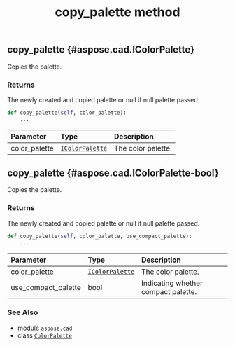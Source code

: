 ﻿---
title: copy_palette method
second_title: Aspose.CAD for Python via .NET API References
description: 
type: docs
weight: 20
url: /aspose.cad/colorpalette/copy_palette/
is_root: false
---

## copy_palette {#aspose.cad.IColorPalette}

Copies the palette.


### Returns 


The newly created and copied palette or null if null palette passed.


```python
def copy_palette(self, color_palette):
    ...
```


| Parameter | Type | Description |
| :- | :- | :- |
| color_palette | [`IColorPalette`](/cad/python-net/aspose.cad/icolorpalette) | The color palette. |


## copy_palette {#aspose.cad.IColorPalette-bool}

Copies the palette.


### Returns 


The newly created and copied palette or null if null palette passed.


```python
def copy_palette(self, color_palette, use_compact_palette):
    ...
```


| Parameter | Type | Description |
| :- | :- | :- |
| color_palette | [`IColorPalette`](/cad/python-net/aspose.cad/icolorpalette) | The color palette. |
| use_compact_palette | bool | Indicating whether compact palette. |



### See Also
* module [`aspose.cad`](../../)
* class [`ColorPalette`](/cad/python-net/aspose.cad/colorpalette)
